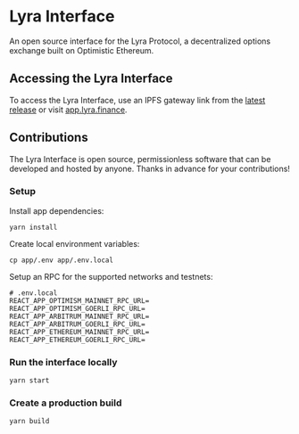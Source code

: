 # Lyra Interface

An open source interface for the Lyra Protocol, a decentralized options exchange built on Optimistic Ethereum.

## Accessing the Lyra Interface

To access the Lyra Interface, use an IPFS gateway link from the [latest release](https://github.com/lyra-finance/interface/releases/latest) or visit [app.lyra.finance](https://app.lyra.finance).

## Contributions

The Lyra Interface is open source, permissionless software that can be developed and hosted by anyone. Thanks in advance for your contributions!

### Setup

Install app dependencies:

```
yarn install
```

Create local environment variables:

```
cp app/.env app/.env.local
```

Setup an RPC for the supported networks and testnets:

```
# .env.local
REACT_APP_OPTIMISM_MAINNET_RPC_URL=
REACT_APP_OPTIMISM_GOERLI_RPC_URL=
REACT_APP_ARBITRUM_MAINNET_RPC_URL=
REACT_APP_ARBITRUM_GOERLI_RPC_URL=
REACT_APP_ETHEREUM_MAINNET_RPC_URL=
REACT_APP_ETHEREUM_GOERLI_RPC_URL=
```

### Run the interface locally

```
yarn start
```

### Create a production build

```
yarn build
```
